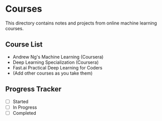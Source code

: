 # Courses
This directory contains notes and projects from online machine learning courses.

## Course List
- Andrew Ng's Machine Learning (Coursera)
- Deep Learning Specialization (Coursera)
- Fast.ai Practical Deep Learning for Coders
- (Add other courses as you take them)

## Progress Tracker
- [ ] Started
- [ ] In Progress
- [ ] Completed
